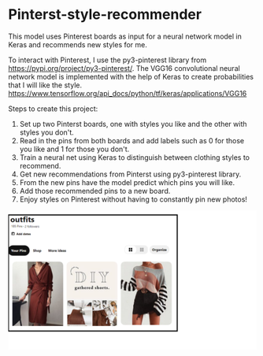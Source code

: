 # Pinterst-style-recommender

This model uses Pinterest boards as input for a neural network model in Keras and recommends new styles for me.

To interact with Pinterest, I use the py3-pinterest library from https://pypi.org/project/py3-pinterest/.
The VGG16 convolutional neural network model is implemented with the help of Keras to create probabilities that I will like the style. 
https://www.tensorflow.org/api_docs/python/tf/keras/applications/VGG16

Steps to create this project:
1. Set up two Pinterst boards, one with styles you like and the other with styles you don't.
2. Read in the pins from both boards and add labels such as 0 for those you like and 1 for those you don't.
3. Train a neural net using Keras to distinguish between clothing styles to recommend.
4. Get new recommendations from Pinterst using py3-pinterest library. 
5. From the new pins have the model predict which pins you will like.
6. Add those recommended pins to a new board.
7. Enjoy styles on Pinterest without having to constantly pin new photos!

![pinterest style](https://github.com/kodum13/Pinterst-style-recommender/blob/master/pinterst_style.png)
